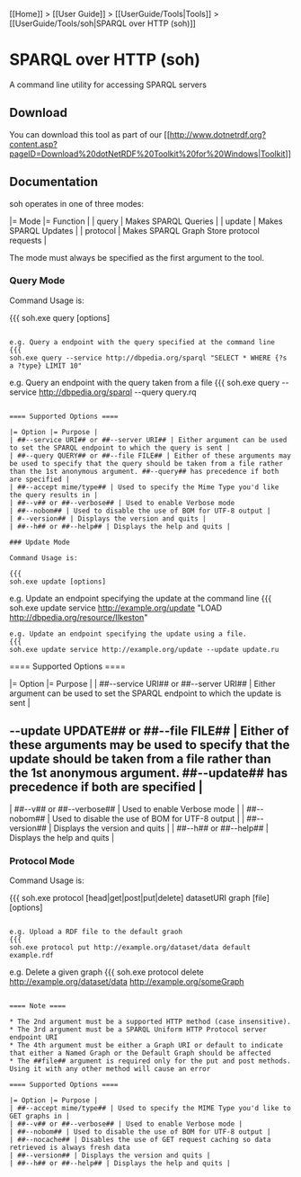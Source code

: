 [[Home]] > [[User Guide]] > [[UserGuide/Tools|Tools]] > [[UserGuide/Tools/soh|SPARQL over HTTP (soh)]]

# SPARQL over HTTP (soh) 

A command line utility for accessing SPARQL servers

## Download 

You can download this tool as part of our [[http://www.dotnetrdf.org?content.asp?pageID=Download%20dotNetRDF%20Toolkit%20for%20Windows|Toolkit]]

## Documentation 

soh operates in one of three modes:

|= Mode |= Function |
| query | Makes SPARQL Queries |
| update | Makes SPARQL Updates |
| protocol | Makes SPARQL Graph Store protocol requests |

The mode must always be specified as the first argument to the tool.

### Query Mode 

Command Usage is:

{{{
soh.exe query [options]
```

e.g. Query a endpoint with the query specified at the command line 
{{{
soh.exe query --service http://dbpedia.org/sparql "SELECT * WHERE {?s a ?type} LIMIT 10"
```
e.g. Query an endpoint with the query taken from a file
{{{
soh.exe query --service http://dbpedia.org/sparql --query query.rq
```

==== Supported Options ====

|= Option |= Purpose |
| ##--service URI## or ##--server URI## | Either argument can be used to set the SPARQL endpoint to which the query is sent |
| ##--query QUERY## or ##--file FILE## | Either of these arguments may be used to specify that the query should be taken from a file rather than the 1st anonymous argument. ##--query## has precedence if both are specified |
| ##--accept mime/type## | Used to specify the Mime Type you'd like the query results in |
| ##--v## or ##--verbose## | Used to enable Verbose mode
| ##--nobom## | Used to disable the use of BOM for UTF-8 output |
| #--version## | Displays the version and quits |
| ##--h## or ##--help## | Displays the help and quits |

### Update Mode 

Command Usage is:

{{{
soh.exe update [options]
```

e.g. Update an endpoint specifying the update at the command line
{{{
soh.exe update service http://example.org/update "LOAD <http://dbpedia.org/resource/Ilkeston>"
```
e.g. Update an endpoint specifying the update using a file.
{{{
soh.exe update service http://example.org/update --update update.ru
```

==== Supported Options ====

|= Option |= Purpose |
| ##--service URI## or ##--server URI## | Either argument can be used to set the SPARQL endpoint to which the update is sent |
## --update UPDATE## or ##--file FILE## | Either of these arguments may be used to specify that the update should be taken from a file rather than the 1st anonymous argument. ##--update## has precedence if both are specified |
| ##--v## or ##--verbose## | Used to enable Verbose mode |
| ##--nobom## | Used to disable the use of BOM for UTF-8 output |
| ##--version## | Displays the version and quits |
| ##--h## or ##--help## | Displays the help and quits |

### Protocol Mode 

Command Usage is:

{{{
soh.exe protocol [head|get|post|put|delete] datasetURI graph [file] [options]
```

e.g. Upload a RDF file to the default graoh
{{{
soh.exe protocol put http://example.org/dataset/data default example.rdf
```

e.g. Delete a given graph
{{{
soh.exe protocol delete http://example.org/dataset/data http://example.org/someGraph
```

==== Note ====

* The 2nd argument must be a supported HTTP method (case insensitive).
* The 3rd argument must be a SPARQL Uniform HTTP Protocol server endpoint URI
* The 4th argument must be either a Graph URI or default to indicate that either a Named Graph or the Default Graph should be affected
* The ##file## argument is required only for the put and post methods. Using it with any other method will cause an error

==== Supported Options ====

|= Option |= Purpose |
| ##--accept mime/type## | Used to specify the MIME Type you'd like to GET graphs in |
| ##--v## or ##--verbose## | Used to enable Verbose mode |
| ##--nobom## | Used to disable the use of BOM for UTF-8 output |
| ##--nocache## | Disables the use of GET request caching so data retrieved is always fresh data
| ##--version## | Displays the version and quits |
| ##--h## or ##--help## | Displays the help and quits |